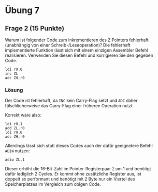 # Übung 7

## Frage 2 (15 Punkte)

Warum ist folgender Code zum Inkrementieren des Z Pointers fehlerhaft (unabhängig von einer Schreib-/Leseoperation)? Die fehlerhaft implementierte Funktion lässt sich mit einem einzigen Assembler Befehl realisieren. Verwenden Sie diesen Befehl und korrigieren Sie den gegeben Code.
```
ldi r0,0
inc ZL
adc ZH,r0
```

### Lösung

Der Code ist fehlerhaft, da `INC` kein Carry-Flag setzt und `ADC` daher fälschlicherweise das Carry-Flag einer früheren Operation nutzt.

Korrekt wäre also:

```
ldi r0,1
add ZL,r0
ldi r0,0
adc ZH,r0
```
Allerdings lässt sich statt dieses Codes auch der dafür geeignetere Befehl `ADIW` nutzen:
```
adiw ZL,1
```
Dieser erhöht die 16-Bit-Zahl im Pointer-Registerpaar `Z` um 1 und benötigt dafür lediglich 2 Cycles. Er kommt ohne zusätzliche Register aus, ist doppelt so performant und benötigt mit 2 Byte nur ein Viertel des Speicherplatzes im Vergleich zum obigen Code.
